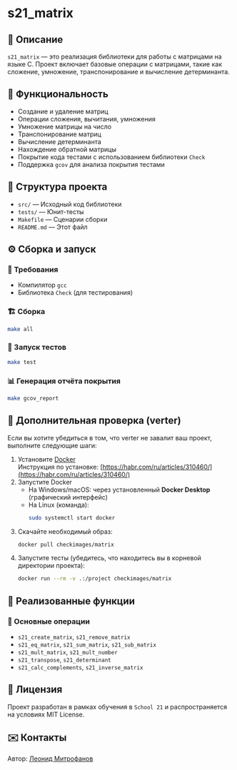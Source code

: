 # s21_matrix

## 📌 Описание
`s21_matrix` — это реализация библиотеки для работы с матрицами на языке C. Проект включает базовые операции с матрицами, такие как сложение, умножение, транспонирование и вычисление детерминанта.

## 🚀 Функциональность
- Создание и удаление матриц
- Операции сложения, вычитания, умножения
- Умножение матрицы на число
- Транспонирование матриц
- Вычисление детерминанта
- Нахождение обратной матрицы
- Покрытие кода тестами с использованием библиотеки `Check`
- Поддержка `gcov` для анализа покрытия тестами

## 📂 Структура проекта
- `src/` — Исходный код библиотеки
- `tests/` — Юнит-тесты
- `Makefile` — Сценарии сборки
- `README.md` — Этот файл

## ⚙️ Сборка и запуск
### 🔧 Требования
- Компилятор `gcc`
- Библиотека `Check` (для тестирования)

### 🏗 Сборка
```sh
make all
```

### 🧪 Запуск тестов
```sh
make test
```

### 📊 Генерация отчёта покрытия
```sh
make gcov_report
```

## 🤖 Дополнительная проверка (verter)
Если вы хотите убедиться в том, что verter не завалит ваш проект, выполните следующие шаги:

1. Установите [Docker](https://www.docker.com/products/docker-desktop/)  
   Инструкция по установке: [https://habr.com/ru/articles/310460/](https://habr.com/ru/articles/310460/)  
2. Запустите Docker  
   - На Windows/macOS: через установленный **Docker Desktop** (графический интерфейс)  
   - На Linux (команда):  
     ```bash
     sudo systemctl start docker
     ```
3. Скачайте необходимый образ:  
   ```bash
   docker pull checkimages/matrix
   ```
4. Запустите тесты (убедитесь, что находитесь вы в корневой директории проекта):  
   ```bash
   docker run --rm -v .:/project checkimages/matrix
   ```

## 📜 Реализованные функции
### 🔹 Основные операции
- `s21_create_matrix`, `s21_remove_matrix`
- `s21_eq_matrix`, `s21_sum_matrix`, `s21_sub_matrix`
- `s21_mult_matrix`, `s21_mult_number`
- `s21_transpose`, `s21_determinant`
- `s21_calc_complements`, `s21_inverse_matrix`

## 📜 Лицензия
Проект разработан в рамках обучения в `School 21` и распространяется на условиях MIT License.

## ✉️ Контакты
Автор: [Леонид Митрофанов](https://github.com/LeonidMitrofanov)